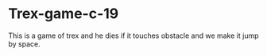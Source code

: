 # Trex-game-c-19
This is a game of trex and he dies if it touches obstacle and we make it jump by space.
